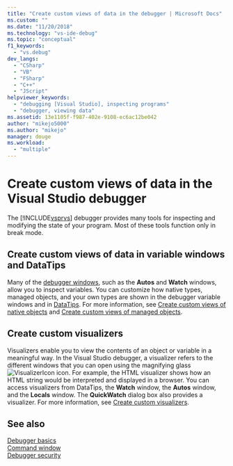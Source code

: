 ```yaml
---
title: "Create custom views of data in the debugger | Microsoft Docs"
ms.custom: ""
ms.date: "11/20/2018"
ms.technology: "vs-ide-debug"
ms.topic: "conceptual"
f1_keywords: 
  - "vs.debug"
dev_langs: 
  - "CSharp"
  - "VB"
  - "FSharp"
  - "C++"
  - "JScript"
helpviewer_keywords: 
  - "debugging [Visual Studio], inspecting programs"
  - "debugger, viewing data"
ms.assetid: 13e1105f-f987-402e-9108-ec6ac12be042
author: "mikejo5000"
ms.author: "mikejo"
manager: douge
ms.workload: 
  - "multiple"
---
```

# Create custom views of data in the Visual Studio debugger
The [!INCLUDE[vsprvs](../code-quality/includes/vsprvs_md.md)] debugger provides many tools for inspecting and modifying the state of your program. Most of these tools function only in break mode.

## Create custom views of data in variable windows and DataTips
 Many of the [debugger windows](../debugger/debugger-windows.md), such as the **Autos** and **Watch** windows, allow you to inspect variables. You can customize how native types, managed objects, and your own types are shown in the debugger variable windows and in [DataTips](../debugger/view-data-values-in-data-tips-in-the-code-editor.md). For more information, see [Create custom views of native objects](../debugger/create-custom-views-of-native-objects.md) and [Create custom views of managed objects](../debugger/create-custom-views-of-dot-managed-objects.md).
  
## Create custom visualizers  
 Visualizers enable you to view the contents of an object or variable in a meaningful way. In the Visual Studio debugger, a visualizer refers to the different windows that you can open using the magnifying glass ![VisualizerIcon](../debugger/media/dbg-tips-visualizer-icon.png "Visualizer icon") icon. For example, the HTML visualizer shows how an HTML string would be interpreted and displayed in a browser. You can access visualizers from DataTips, the **Watch** window, the **Autos** window, and the **Locals** window. The **QuickWatch** dialog box also provides a visualizer. For more information, see [Create custom visualizers](../debugger/create-custom-visualizers-of-data.md).
  
## See also  
 [Debugger basics](../debugger/getting-started-with-the-debugger.md)   
 [Command window](../ide/reference/command-window.md)   
 [Debugger security](../debugger/debugger-security.md)